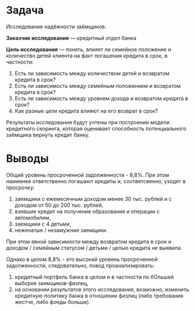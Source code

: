 # Задача
Исследование надёжности заёмщиков. 

**Заказчик исследования** — кредитный отдел банка

**Цель исследования** — понять, влияет ли семейное положение и количество детей клиента на факт погашения кредита в срок,  в частности:
  1. Есть ли зависимость между количеством детей и возвратом кредита в срок?
  2. Есть ли зависимость между семейным положением и возвратом кредита в срок? 
  3. Есть ли зависимость между уровнем дохода и возвратом кредита в срок?
  4. Как разные цели кредита влияют на его возврат в срок?

Результаты исследования будут учтены при построении модели кредитного скоринга, которая оценивает способность потенциального заёмщика вернуть кредит банку.

# Выводы

Общий уровень просроченной задолженности - 8,8%. При этом наименее ответственно погашают кредиты и, соответсвенно, уходят в просрочку:
1) заемщики с ежемесячным доходом менее 30 тыс. рублей и с доходом от 50 до 200 тыс. рублей,<br>
2) взявшие кредит на получение образования и операции с автомобилем,<br>
3) заемщики с 4 детьми,<br>
4) неженатые / незамужние заемщики.<br>

При этом явной зависимости между возвратом кредита в срок и доходом / семейным статусом / детьми / целью кредита не выявила.

Однако в целом 8,8% - это высокий уровень просроченной задолженности, следовательно, повод проанализировать: <br>
1) кредитный портфель банка в целом и в частности по бОльшей выборке заемщиков-физлиц, <br>
2) на основании результатов этого исследования, возможно, изменить кредитную политику банка в отношении физлиц (либо требования жестче, либо фонды больше).

